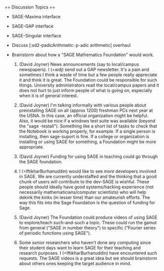 == Discussion Topics ==

 * SAGE-Maxima interface 

 * SAGE-GAP interface

 * SAGE-Singular interface


 * Discuss [:sd2-padicArithmetic: p-adic arithmetic] overhaul

 * Brainstorm about how a "SAGE Mathematics Foundation" would work.

   1. (David Joyner) News announcements (say to local/campus newspapers). I (=wdj) send out a
   GAP newsletter. It's a pain and sometimes I think a waste of time but a few people
   really appreciate it and think it is great. The Foundation could be
   responsible for such things. University administrators read the local/campus
   papers and it does not hurt to just inform people of what is going on,
   especially when it is of general interest.

   2.  (David Joyner) I'm talking informally with various people about preinstalling SAGE on
   all (approx 1200) freshman PCs next year at the USNA. In this case, an official
   organization might be helpful. Also, it would be nice if a windows test
   suite was available (beyond the "sage -testall"). Something like a short
   list of tasks to check that the Notebook is working properly, for example.
   If a single person is installing, then sage-suport is fine. If a college
   or organization is installing or using SAGE for something, a Foundation
   might be more appropriate.

   3.  (David Joyner) Funding for using SAGE in teaching could go through the SAGE foundation.

   4. I (=IftikharBurhanuddin) would like to see *more* developers involved in SAGE. We are currently understaffed and the thinking that a good chunk of users will contribute to the dev-SAGE is wishful. These people should ideally have good systems/hacking experience (not necessarily mathematicians/computer scientists) who will help dekink the kinks (in lesser time) than our amateurish efforts. The way this fits into the Sage Foundation is the question of funding for Sage.

   5.  (David Joyner) The Foundation could produce videos of using SAGE to explore/teach such-and-such a topic. These could run the gamut from general ("SAGE in number theory") to specific ("Fourier series of periodic functions using SAGE").

   6. Some *senior* researchers who haven't done any computing since their student days want to learn SAGE for their teaching and research purposes. I (=IftikharBurhanuddin) have encountered such requests. The SAGE videos is a great idea but we should brainstorm about others ones keeping the target audience in mind.

